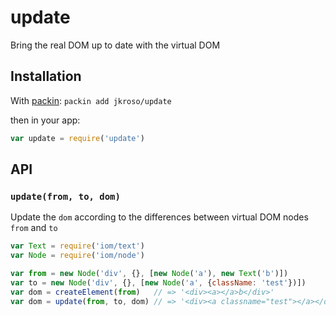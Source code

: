 
# update

  Bring the real DOM up to date with the virtual DOM

## Installation

With [packin](//github.com/jkroso/packin): `packin add jkroso/update`

then in your app:

```js
var update = require('update')
```

## API

### `update(from, to, dom)`

Update the `dom` according to the differences between virtual DOM nodes `from` and `to`

```js
var Text = require('iom/text')
var Node = require('iom/node')

var from = new Node('div', {}, [new Node('a'), new Text('b')])
var to = new Node('div', {}, [new Node('a', {className: 'test'})])
var dom = createElement(from)   // => '<div><a></a>b</div>'
var dom = update(from, to, dom) // => '<div><a classname="test"></a></div>'
```
